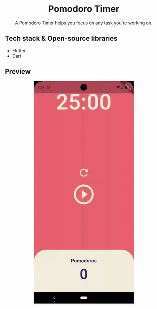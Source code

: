<h1 align="center">Pomodoro Timer</h1>

<p align="center">  
A Pomodoro Timer helps you focus on any task you're working on.
</p>

## Tech stack & Open-source libraries
- Flutter
- Dart

## Preview
<p align="center">
  <img src="/previews/pomodoro_play.gif" width="320"/>
</p>
